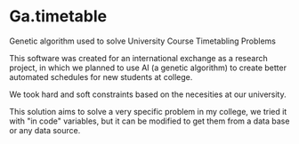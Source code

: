 # Ga.timetable
Genetic algorithm used to solve University Course Timetabling Problems

This software was created for an international exchange as a research project, in which we planned to use AI (a genetic algorithm) to create better automated schedules for new students at college. 

We took hard and soft constraints based on the necesities at our university.

This solution aims to solve a very specific problem in my college, we tried it with "in code" variables, but it can be modified to get them from a data base or any data source.
